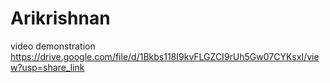 # Arikrishnan
video demonstration https://drive.google.com/file/d/1Bkbs118I9kvFLGZCI9rUh5Gw07CYKsxI/view?usp=share_link
